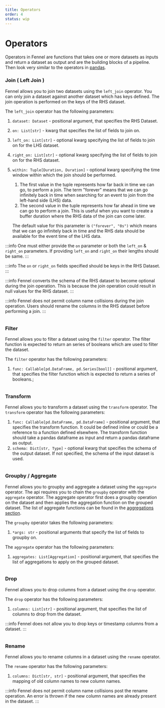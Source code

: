 ```yaml
---
title: Operators
order: 4
status: wip
---
```


# Operators

Operators in Fennel are functions that takes one or more datasets as inputs and return a dataset as output and are the building 
blocks of a pipeline. Then look very similar to the operators in [pandas](https://pandas.pydata.org/pandas-docs/stable/reference/api/pandas.DataFrame.html).

### Join ( Left Join )

Fennel allows you to join two datasets using the `left_join` operator. You can only join a dataset
against another dataset which has keys defined. The join operation is performed on the keys of the RHS dataset.

The `left_join` operator has the following parameters:

1. `dataset: Dataset` - positional argument, that specifies the RHS Dataset.&#x20;
2. `on: List[str]` - kwarg that specifies the list of fields to join on.
3. `left_on: List[str]` - optional kwarg specifying the list of fields to join on for the LHS dataset.&#x20;
4. `right_on: List[str]` - optional kwarg specifying the list of fields to join on for the RHS dataset.&#x20;
5. `within: Tuple[Duration, Duration]` - optional kwarg specifying the time window within which the join should be performed.&#x20; 
   1. The first value in the tuple represents how far back in time we can go, to perform a join. The term "forever" means that we can go infinitely back in time when searching for an event to join from the left-hand side (LHS) data. 
   2. The second value in the tuple represents how far ahead in time we can go to perform a join. This is useful when you want to create a buffer duration where the RHS data of the join can come later.
    
    The default value for this parameter is `("forever", "0s")` which means that we can go infinitely back in time and the RHS data should be available for the event time of the LHS data.&#x20;

:::info
One must either provide the `on` parameter or both the `left_on` & `right_on` parameters. If providing `left_on` and `right_on` their lengths should be same.
:::

:::info
The `on` or `right_on` fields specified should be keys in the RHS Dataset.
:::

:::info
Fennel converts the schema of the RHS dataset to become optional during the join operation. This is because the join operation could result in null values for the RHS dataset.
:::

:::info
Fennel does not permit column name collisions during the join operation. Users should rename the columns in the RHS dataset before performing a join. 
:::

<pre snippet="api-reference/operators_ref#join"></pre>


### Filter

Fennel allows you to filter a dataset using the `filter` operator. The filter function is expected to return an series of booleans which are used to filter the dataset.

The `filter` operator has the following parameters:

1. `func: Callable[pd.DataFrame, pd.Series[bool]]` - positional argument, that specifies the filter function which is expected to return a series of booleans.;

<pre snippet="api-reference/operators_ref#filter"></pre>

### Transform

Fennel allows you to transform a dataset using the `transform` operator. 
The `transform` operator has the following parameters:

1. `func: Callable[pd.DataFrame, pd.DataFrame]` - positional argument, that specifies the transform function. It could be defined inline or could be a reference to a function defined elsewhere. The transform function should take a pandas dataframe as input and return a pandas dataframe as output. 
2. `schema: Dict[str, Type]` - optional kwarg that specifies the schema of the output dataset. If not specified, the schema of the input dataset is used. 

<pre snippet="api-reference/operators_ref#transform"></pre>

### Groupby / Aggregate

Fennel allows you to groupby and aggregate a dataset using the `aggregate` operator.
The api requires you to chain the `groupby` operator with the `aggregate` operator.
The aggregate operator first does a groupby operation on the dataset and then applies the aggregation function on the grouped dataset. 
The list of aggregate functions can be found in the [aggregations section](/api-reference/aggregations).

The `groupby` operator takes the following parameters:
1. `*args: str` - positional arguments that specify the list of fields to groupby on.

The `aggregate` operator has the following parameters:
1. `aggregates: List[Aggregation]` - positional argument, that specifies the list of aggregations to apply on the grouped dataset.

<pre snippet="api-reference/operators_ref#aggregate"></pre>

### Drop

Fennel allows you to drop columns from a dataset using the `drop` operator. 

The `drop` operator has the following parameters:

1. `columns: List[str]` - positional argument, that specifies the list of columns to drop from the dataset.

:::info
Fennel does not allow you to drop keys or timestamp columns from a dataset.
:::


<pre snippet="api-reference/operators_ref#drop"></pre>

### Rename

Fennel allows you to rename columns in a dataset using the `rename` operator.

The `rename` operator has the following parameters:

1. `columns: Dict[str, str]` - positional argument, that specifies the mapping of old column names to new column names.

:::info
Fennel does not permit column name collisions post the rename operation. An error is thrown if the new column names are already present in the dataset.
:::

<pre snippet="api-reference/operators_ref#rename"></pre>

